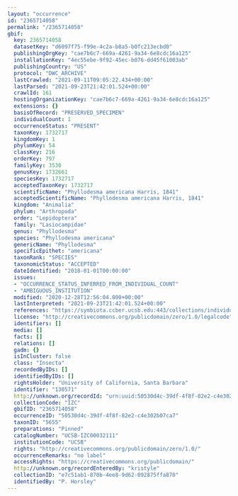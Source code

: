 ```yaml
---
layout: "occurrence"
id: "2365714058"
permalink: "/2365714058"
gbif:
  key: 2365714058
  datasetKey: "d6097f75-f99e-4c2a-b8a5-b0fc213ecbd0"
  publishingOrgKey: "cae7b6c7-669a-4261-9a34-6e8cdc16a125"
  installationKey: "4ec55ebe-9f92-45ec-b076-dd45f61003ab"
  publishingCountry: "US"
  protocol: "DWC_ARCHIVE"
  lastCrawled: "2021-09-11T09:05:22.434+00:00"
  lastParsed: "2021-09-23T21:42:01.524+00:00"
  crawlId: 161
  hostingOrganizationKey: "cae7b6c7-669a-4261-9a34-6e8cdc16a125"
  extensions: {}
  basisOfRecord: "PRESERVED_SPECIMEN"
  individualCount: 1
  occurrenceStatus: "PRESENT"
  taxonKey: 1732717
  kingdomKey: 1
  phylumKey: 54
  classKey: 216
  orderKey: 797
  familyKey: 3530
  genusKey: 1732661
  speciesKey: 1732717
  acceptedTaxonKey: 1732717
  scientificName: "Phyllodesma americana Harris, 1841"
  acceptedScientificName: "Phyllodesma americana Harris, 1841"
  kingdom: "Animalia"
  phylum: "Arthropoda"
  order: "Lepidoptera"
  family: "Lasiocampidae"
  genus: "Phyllodesma"
  species: "Phyllodesma americana"
  genericName: "Phyllodesma"
  specificEpithet: "americana"
  taxonRank: "SPECIES"
  taxonomicStatus: "ACCEPTED"
  dateIdentified: "2018-01-01T00:00:00"
  issues:
  - "OCCURRENCE_STATUS_INFERRED_FROM_INDIVIDUAL_COUNT"
  - "AMBIGUOUS_INSTITUTION"
  modified: "2020-12-28T12:56:04.000+00:00"
  lastInterpreted: "2021-09-23T21:42:01.524+00:00"
  references: "https://symbiota.ccber.ucsb.edu:443/collections/individual/index.php?occid=130571"
  license: "http://creativecommons.org/publicdomain/zero/1.0/legalcode"
  identifiers: []
  media: []
  facts: []
  relations: []
  gadm: {}
  isInCluster: false
  class: "Insecta"
  recordedByIDs: []
  identifiedByIDs: []
  rightsHolder: "University of California, Santa Barbara"
  identifier: "130571"
  http://unknown.org/recordId: "urn:uuid:50530d4c-39df-4f8f-82e2-c4e302b07ca7"
  collectionCode: "IZC"
  gbifID: "2365714058"
  occurrenceID: "50530d4c-39df-4f8f-82e2-c4e302b07ca7"
  taxonID: "5655"
  preparations: "Pinned"
  catalogNumber: "UCSB-IZC00032111"
  institutionCode: "UCSB"
  rights: "http://creativecommons.org/publicdomain/zero/1.0/"
  occurrenceRemarks: "no label"
  accessRights: "https://creativecommons.org/publicdomain/"
  http://unknown.org/recordEnteredBy: "kristyle"
  collectionID: "e7c51ab1-870b-4ee8-9d62-092875ffa870"
  identifiedBy: "P. Horsley"
---
```


